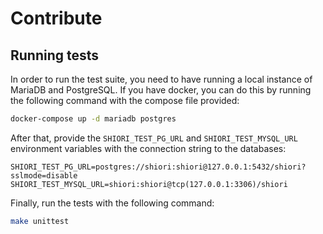 # Contribute

## Running tests

In order to run the test suite, you need to have running a local instance of MariaDB and PostgreSQL.
If you have docker, you can do this by running the following command with the compose file provided:

```bash
docker-compose up -d mariadb postgres
```

After that, provide the `SHIORI_TEST_PG_URL` and `SHIORI_TEST_MYSQL_URL` environment variables with the connection string to the databases:

```
SHIORI_TEST_PG_URL=postgres://shiori:shiori@127.0.0.1:5432/shiori?sslmode=disable
SHIORI_TEST_MYSQL_URL=shiori:shiori@tcp(127.0.0.1:3306)/shiori
```

Finally, run the tests with the following command:

```bash
make unittest
```
